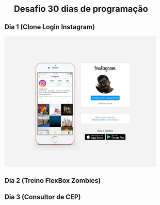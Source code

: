 <h1 align="center"> Desafio 30 dias de programação </h1>

## Dia 1 (Clone Login Instagram)

<img src="./readme/Dia1.jpg" alt="gif-readme" width="500px">

## Dia 2 (Treino FlexBox Zombies)

## Dia 3 (Consultor de CEP)
